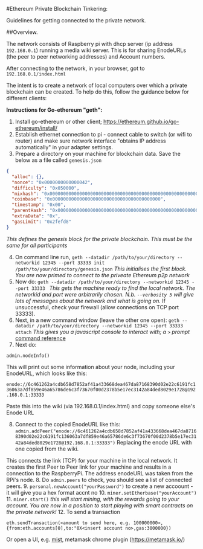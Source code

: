 #Ethereum Private Blockchain Tinkering:

Guidelines for getting connected to the private network.

##Overview.

 The network consists of Raspberry pi with dhcp server (ip address `192.168.0.1`) running a media wiki server. This is for sharing EnodeURLs (the peer to peer networking addresses) and Account numbers.
 
 After connecting to the network, in your browser, got to `192.168.0.1/index.html`
 

The intent is to create a network of local computers over which a private blockchain can be created. To help do this, follow the guidance below for different clients:
 
**Instructions for Go-ethereum "geth":**
 
1. Install go-ethereum or other client; https://ethereum.github.io/go-ethereum/install/
2. Establish ethernet connection to pi - connect cable to switch (or wifi to router) and make sure network interface "obtains IP address automatically" in your adapter settings.
3. Prepare a directory on your machine for blockchain data. Save the below as a file called `genesis.json`

```json
{
  "alloc": {},
  "nonce": "0x0000000000000042",
  "difficulty": "0x050000",
  "mixhash": "0x0000000000000000000000000000000000000000000000000000000000000000",
  "coinbase": "0x0000000000000000000000000000000000000000",
  "timestamp": "0x00",
  "parentHash": "0x0000000000000000000000000000000000000000000000000000000000000000",
  "extraData": "0x",
  "gasLimit": "0x2fefd8"
}
```

*This defines the genesis block for the private blockchain. This must be the same for all participants*

4. On command line run, `geth --datadir /path/to/your/directory --networkid 12345 --port 33333 init /path/to/your/directory/genesis.json`
   *This initialises the first block. You are now primed to connect to the priveate Ethereum p2p network*
5. Now do:
       `geth --datadir /path/to/your/directory --networkid 12345 --port 33333 `
   *This gets the machine ready to find the local network. The networkid and port were arbitrarily chosen. N.b. `--verbosity 5`  will give lots of messages about the network and what is going on.*
   If unsuccessful, check your firewall (allow connections on TCP port 33333).
6. Next, in a new command window (leave the other one open):
       `geth --datadir /path/to/your/directory --networkid 12345 --port 33333 attach`
  *This gives you a javascript console to interact with; a `>` prompt* [command reference](https://github.com/ethereum/go-ethereum/wiki/JavaScript-Console#management-api-reference)
7. Next do:

`admin.nodeInfo()`

This will print out some information about your node, including your EnodeURL, which looks like this:

`enode://6c461262a4cdb658d7852af41a433668dea467da87168390d02e22c6191fc136063a7df859e46a65786de6c3f73670f00d2378b5e17ec3142a84ded8029e1728@192.168.0.1:33333`

Paste this into the wiki (via 192.168.0.1/index.html) and copy someone else's Enode URL

8. Connect to the copied EnodeURL like this:
       `admin.addPeer("enode://6c461262a4cdb658d7852af41a433668dea467da87168390d02e22c6191fc136063a7df859e46a65786de6c3f73670f00d2378b5e17ec3142a84ded8029e1728@192.168.0.1:33333")`
       Replacing the enode URL with one copied from the wiki.
       
  This connects the link (TCP) for your machine in the local network. It creates the first Peer to Peer link for your machine and results in a connection to the RaspberryPi. The address enodeURL was taken from the RPi's node.
8. Do `admin.peers` to check, you should see a list of connected peers.
9. `personal.newAccount("yourPassword")` to create a new accoount - it will give you a hex format accnt no
10. `miner.setEtherbase("yourAccount")`
11. `miner.start()`
    *this will start mining, with the rewards going to your account. You are now in a position to start playing with smart contracts on the private network!*
12. To send a transaction

`eth.sendTransaction(<amount to send here, e.g. 100000000>, {from:eth.accounts[0],to:"0X<insert account no>,gas:3000000})`

Or open a UI, e.g. [mist](https://github.com/ethereum/mist/releases), metamask chrome plugin (https://metamask.io/)
